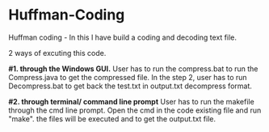# Huffman-Coding
Huffman coding - In this I have build a coding and decoding text file.

2 ways of excuting this code.

**#1. through the Windows GUI.**
  User has to run the compress.bat to run the Compress.java to get the compressed file. In the step 2, user has to run Decompress.bat to get back the test.txt in output.txt decompress format.

**#2. through terminal/ command line prompt**
  User has to run the makefile through the cmd line prompt. Open the cmd in the code existing file and run "make". the files will be executed and to get the output.txt file.

